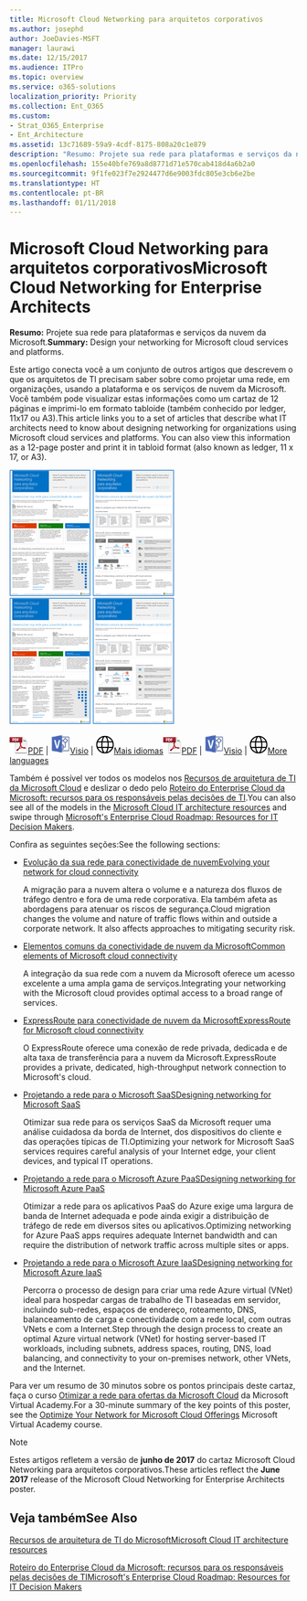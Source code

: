 ```yaml
---
title: Microsoft Cloud Networking para arquitetos corporativos
ms.author: josephd
author: JoeDavies-MSFT
manager: laurawi
ms.date: 12/15/2017
ms.audience: ITPro
ms.topic: overview
ms.service: o365-solutions
localization_priority: Priority
ms.collection: Ent_O365
ms.custom:
- Strat_O365_Enterprise
- Ent_Architecture
ms.assetid: 13c71689-59a9-4cdf-8175-808a20c1e879
description: "Resumo: Projete sua rede para plataformas e serviços da nuvem da Microsoft."
ms.openlocfilehash: 155e40bfe769a8d8771d71e570cab418d4a6b2a0
ms.sourcegitcommit: 9f1fe023f7e2924477d6e9003fdc805e3cb6e2be
ms.translationtype: HT
ms.contentlocale: pt-BR
ms.lasthandoff: 01/11/2018
---
```

# <a name="microsoft-cloud-networking-for-enterprise-architects"></a><span data-ttu-id="017b3-103">Microsoft Cloud Networking para arquitetos corporativos</span><span class="sxs-lookup"><span data-stu-id="017b3-103">Microsoft Cloud Networking for Enterprise Architects</span></span>

 <span data-ttu-id="017b3-104">**Resumo:** Projete sua rede para plataformas e serviços da nuvem da Microsoft.</span><span class="sxs-lookup"><span data-stu-id="017b3-104">**Summary:** Design your networking for Microsoft cloud services and platforms.</span></span>
  
<span data-ttu-id="017b3-p101">Este artigo conecta você a um conjunto de outros artigos que descrevem o que os arquitetos de TI precisam saber sobre como projetar uma rede, em organizações, usando a plataforma e os serviços de nuvem da Microsoft. Você também pode visualizar estas informações como um cartaz de 12 páginas e imprimi-lo em formato tabloide (também conhecido por ledger, 11x17 ou A3).</span><span class="sxs-lookup"><span data-stu-id="017b3-p101">This article links you to a set of articles that describe what IT architects need to know about designing networking for organizations using Microsoft cloud services and platforms. You can also view this information as a 12-page poster and print it in tabloid format (also known as ledger, 11 x 17, or A3).</span></span>
  
<span data-ttu-id="017b3-107">[![Imagem em miniatura do modelo de sistema de rede em nuvem da Microsoft](images/95e8ab6a-b4d0-4836-acc1-b0b77ebf46e6.png)  
](https://go.microsoft.com/fwlink/p/?linkid=842073)</span><span class="sxs-lookup"><span data-stu-id="017b3-107">[![Thumb image for Microsoft cloud networking model](images/95e8ab6a-b4d0-4836-acc1-b0b77ebf46e6.png)  
](https://go.microsoft.com/fwlink/p/?linkid=842073)</span></span>
  
<span data-ttu-id="017b3-108">![Arquivo PDF](images/ITPro_Other_PDFicon.png)[PDF](https://go.microsoft.com/fwlink/p/?linkid=842073) | ![Arquivo do Visio](images/ITPro_Other_VisioIcon.jpg)[Visio](https://go.microsoft.com/fwlink/p/?linkid=842074) | ![Ver uma página com as versões em outros idiomas](images/e16c992d-b0f8-48ae-bf44-db7a9fcaab9e.png)[Mais idiomas](https://www.microsoft.com/download/details.aspx?id=54425)</span><span class="sxs-lookup"><span data-stu-id="017b3-108">![PDF file](images/ITPro_Other_PDFicon.png)[PDF](https://go.microsoft.com/fwlink/p/?linkid=842073) | ![Visio file](images/ITPro_Other_VisioIcon.jpg)[Visio](https://go.microsoft.com/fwlink/p/?linkid=842074) | ![See a page with versions in additional languages](images/e16c992d-b0f8-48ae-bf44-db7a9fcaab9e.png)[More languages](https://www.microsoft.com/download/details.aspx?id=54425)</span></span>
  
<span data-ttu-id="017b3-109">Também é possível ver todos os modelos nos [Recursos de arquitetura de TI da Microsoft Cloud](microsoft-cloud-it-architecture-resources.md) e deslizar o dedo pelo [Roteiro do Enterprise Cloud da Microsoft: recursos para os responsáveis pelas decisões de TI](https://aka.ms/cloudarchitecture).</span><span class="sxs-lookup"><span data-stu-id="017b3-109">You can also see all of the models in the [Microsoft Cloud IT architecture resources](microsoft-cloud-it-architecture-resources.md) and swipe through [Microsoft's Enterprise Cloud Roadmap: Resources for IT Decision Makers](https://aka.ms/cloudarchitecture).</span></span>
  
<span data-ttu-id="017b3-110">Confira as seguintes seções:</span><span class="sxs-lookup"><span data-stu-id="017b3-110">See the following sections:</span></span>
  
- [<span data-ttu-id="017b3-111">Evolução da sua rede para conectividade de nuvem</span><span class="sxs-lookup"><span data-stu-id="017b3-111">Evolving your network for cloud connectivity</span></span>](evolving-your-network-for-cloud-connectivity.md)
    
    <span data-ttu-id="017b3-p102">A migração para a nuvem altera o volume e a natureza dos fluxos de tráfego dentro e fora de uma rede corporativa. Ela também afeta as abordagens para atenuar os riscos de segurança.</span><span class="sxs-lookup"><span data-stu-id="017b3-p102">Cloud migration changes the volume and nature of traffic flows within and outside a corporate network. It also affects approaches to mitigating security risk.</span></span>
    
- [<span data-ttu-id="017b3-114">Elementos comuns da conectividade de nuvem da Microsoft</span><span class="sxs-lookup"><span data-stu-id="017b3-114">Common elements of Microsoft cloud connectivity</span></span>](common-elements-of-microsoft-cloud-connectivity.md)
    
    <span data-ttu-id="017b3-115">A integração da sua rede com a nuvem da Microsoft oferece um acesso excelente a uma ampla gama de serviços.</span><span class="sxs-lookup"><span data-stu-id="017b3-115">Integrating your networking with the Microsoft cloud provides optimal access to a broad range of services.</span></span>
    
- [<span data-ttu-id="017b3-116">ExpressRoute para conectividade de nuvem da Microsoft</span><span class="sxs-lookup"><span data-stu-id="017b3-116">ExpressRoute for Microsoft cloud connectivity</span></span>](expressroute-for-microsoft-cloud-connectivity.md)
    
    <span data-ttu-id="017b3-117">O ExpressRoute oferece uma conexão de rede privada, dedicada e de alta taxa de transferência para a nuvem da Microsoft.</span><span class="sxs-lookup"><span data-stu-id="017b3-117">ExpressRoute provides a private, dedicated, high-throughput network connection to Microsoft's cloud.</span></span>
    
- [<span data-ttu-id="017b3-118">Projetando a rede para o Microsoft SaaS</span><span class="sxs-lookup"><span data-stu-id="017b3-118">Designing networking for Microsoft SaaS</span></span>](designing-networking-for-microsoft-saas.md)
    
    <span data-ttu-id="017b3-119">Otimizar sua rede para os serviços SaaS da Microsoft requer uma análise cuidadosa da borda de Internet, dos dispositivos do cliente e das operações típicas de TI.</span><span class="sxs-lookup"><span data-stu-id="017b3-119">Optimizing your network for Microsoft SaaS services requires careful analysis of your Internet edge, your client devices, and typical IT operations.</span></span>
    
- [<span data-ttu-id="017b3-120">Projetando a rede para o Microsoft Azure PaaS</span><span class="sxs-lookup"><span data-stu-id="017b3-120">Designing networking for Microsoft Azure PaaS</span></span>](designing-networking-for-microsoft-azure-paas.md)
    
    <span data-ttu-id="017b3-121">Otimizar a rede para os aplicativos PaaS do Azure exige uma largura de banda de Internet adequada e pode ainda exigir a distribuição de tráfego de rede em diversos sites ou aplicativos.</span><span class="sxs-lookup"><span data-stu-id="017b3-121">Optimizing networking for Azure PaaS apps requires adequate Internet bandwidth and can require the distribution of network traffic across multiple sites or apps.</span></span>
    
- [<span data-ttu-id="017b3-122">Projetando a rede para o Microsoft Azure IaaS</span><span class="sxs-lookup"><span data-stu-id="017b3-122">Designing networking for Microsoft Azure IaaS</span></span>](designing-networking-for-microsoft-azure-iaas.md)
    
    <span data-ttu-id="017b3-123">Percorra o processo de design para criar uma rede Azure virtual (VNet) ideal para hospedar cargas de trabalho de TI baseadas em servidor, incluindo sub-redes, espaços de endereço, roteamento, DNS, balanceamento de carga e conectividade com a rede local, com outras VNets e com a Internet.</span><span class="sxs-lookup"><span data-stu-id="017b3-123">Step through the design process to create an optimal Azure virtual network (VNet) for hosting server-based IT workloads, including subnets, address spaces, routing, DNS, load balancing, and connectivity to your on-premises network, other VNets, and the Internet.</span></span>
    
<span data-ttu-id="017b3-124">Para ver um resumo de 30 minutos sobre os pontos principais deste cartaz, faça o curso [Otimizar a rede para ofertas da Microsoft Cloud](https://mva.microsoft.com/pt-BR/training-courses/optimize-your-network-for-microsoft-cloud-offerings-17743) da Microsoft Virtual Academy.</span><span class="sxs-lookup"><span data-stu-id="017b3-124">For a 30-minute summary of the key points of this poster, see the [Optimize Your Network for Microsoft Cloud Offerings](https://mva.microsoft.com/pt-BR/training-courses/optimize-your-network-for-microsoft-cloud-offerings-17743) Microsoft Virtual Academy course.</span></span>
  
> [!NOTE]
> <span data-ttu-id="017b3-125">Estes artigos refletem a versão de **junho de 2017** do cartaz Microsoft Cloud Networking para arquitetos corporativos.</span><span class="sxs-lookup"><span data-stu-id="017b3-125">These articles reflect the **June 2017** release of the Microsoft Cloud Networking for Enterprise Architects poster.</span></span>
  
## <a name="see-also"></a><span data-ttu-id="017b3-126">Veja também</span><span class="sxs-lookup"><span data-stu-id="017b3-126">See Also</span></span>

[<span data-ttu-id="017b3-127">Recursos de arquitetura de TI do Microsoft</span><span class="sxs-lookup"><span data-stu-id="017b3-127">Microsoft Cloud IT architecture resources</span></span>](microsoft-cloud-it-architecture-resources.md)

<span data-ttu-id="017b3-128">[Roteiro do Enterprise Cloud da Microsoft: recursos para os responsáveis pelas decisões de TI](https://sway.com/FJ2xsyWtkJc2taRD)</span><span class="sxs-lookup"><span data-stu-id="017b3-128">[Microsoft's Enterprise Cloud Roadmap: Resources for IT Decision Makers](https://sway.com/FJ2xsyWtkJc2taRD)</span></span>



